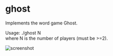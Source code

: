 ghost
=====

Implements the word game Ghost.  
  
Usage: ./ghost N  
where N is the number of players (must be >=2).  
  
![screenshot](https://raw.github.com/chindesaurus/ghost/master/screenshot.png)
